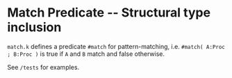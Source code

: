 # Match Predicate -- Structural type inclusion

`match.k` defines a predicate `#match` for pattern-matching, i.e. `#match( A:Proc ; B:Proc )` is true if `A` and `B` match and false otherwise.

See `/tests` for examples.